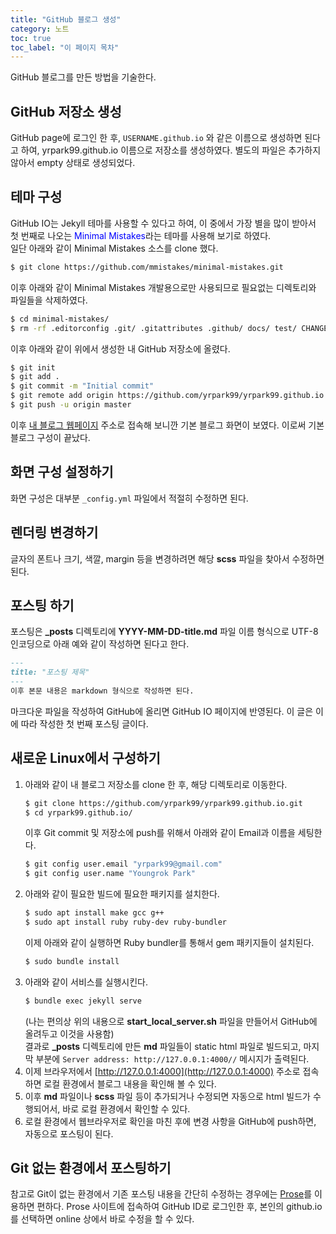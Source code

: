 ```yaml
---
title: "GitHub 블로그 생성"
category: 노트
toc: true
toc_label: "이 페이지 목차"
---
```


GitHub 블로그를 만든 방법을 기술한다.

## GitHub 저장소 생성
GitHub page에 로그인 한 후, `USERNAME.github.io` 와 같은 이름으로 생성하면 된다고 하여, yrpark99.github.io 이름으로 저장소를 생성하였다. 별도의 파일은 추가하지 않아서 empty 상태로 생성되었다.

## 테마 구성
GitHub IO는 Jekyll 테마를 사용할 수 있다고 하여, 이 중에서 가장 별을 많이 받아서 첫 번째로 나오는 <span style="color:blue">Minimal Mistakes</span>라는 테마를 사용해 보기로 하였다.  
일단 아래와 같이 Minimal Mistakes 소스를 clone 했다.  
```sh
$ git clone https://github.com/mmistakes/minimal-mistakes.git
```

이후 아래와 같이 Minimal Mistakes 개발용으로만 사용되므로 필요없는 디렉토리와 파일들을 삭제하였다.  
```sh
$ cd minimal-mistakes/
$ rm -rf .editorconfig .git/ .gitattributes .github/ docs/ test/ CHANGELOG.md README.md screenshot-layouts.png screenshot.png
```

이후 아래와 같이 위에서 생성한 내 GitHub 저장소에 올렸다.  
```sh
$ git init
$ git add .
$ git commit -m "Initial commit"
$ git remote add origin https://github.com/yrpark99/yrpark99.github.io.git
$ git push -u origin master
```

이후 [내 블로그 웹페이지](https://yrpark99.github.io) 주소로 접속해 보니깐 기본 블로그 화면이 보였다. 이로써 기본 블로그 구성이 끝났다.

## 화면 구성 설정하기
화면 구성은 대부분 `_config.yml` 파일에서 적절히 수정하면 된다.

## 렌더링 변경하기
글자의 폰트나 크기, 색깔, margin 등을 변경하려면 해당 **scss** 파일을 찾아서 수정하면 된다.

## 포스팅 하기
포스팅은 **_posts** 디렉토리에 **YYYY-MM-DD-title.md** 파일 이름 형식으로 UTF-8 인코딩으로 아래 예와 같이 작성하면 된다고 한다.
```markdown
---
title: "포스팅 제목"
---
이후 본문 내용은 markdown 형식으로 작성하면 된다.
```

마크다운 파일을 작성하여 GitHub에 올리면 GitHub IO 페이지에 반영된다.
이 글은 이에 따라 작성한 첫 번째 포스팅 글이다.

## 새로운 Linux에서 구성하기
1. 아래와 같이 내 블로그 저장소를 clone 한 후, 해당 디렉토리로 이동한다.
   ```sh
   $ git clone https://github.com/yrpark99/yrpark99.github.io.git
   $ cd yrpark99.github.io/
   ```
   이후 Git commit 및 저장소에 push를 위해서 아래와 같이 Email과 이름을 세팅한다.
   ```sh
   $ git config user.email "yrpark99@gmail.com"
   $ git config user.name "Youngrok Park"
   ```
1. 아래와 같이 필요한 빌드에 필요한 패키지를 설치한다.
   ```sh
   $ sudo apt install make gcc g++
   $ sudo apt install ruby ruby-dev ruby-bundler
   ```
   이제 아래와 같이 실행하면 Ruby bundler를 통해서 gem 패키지들이 설치된다.
   ```sh
   $ sudo bundle install
   ```
1. 아래와 같이 서비스를 실행시킨다.
   ```sh
   $ bundle exec jekyll serve
   ```
	(나는 편의상 위의 내용으로 **start_local_server.sh** 파일을 만들어서 GitHub에 올려두고 이것을 사용함)  
  결과로 **_posts** 디렉토리에 만든 **md** 파일들이 static html 파일로 빌드되고, 마지막 부분에 `Server address: http://127.0.0.1:4000//` 메시지가 출력된다.
1. 이제 브라우저에서 [http://127.0.0.1:4000](http://127.0.0.1:4000) 주소로 접속하면 로컬 환경에서 블로그 내용을 확인해 볼 수 있다.
1. 이후 **md** 파일이나 **scss** 파일 등이 추가되거나 수정되면 자동으로 html 빌드가 수행되어서, 바로 로컬 환경에서 확인할 수 있다.
1. 로컬 환경에서 웹브라우저로 확인을 마친 후에 변경 사항을 GitHub에 push하면, 자동으로 포스팅이 된다.

## Git 없는 환경에서 포스팅하기
참고로 Git이 없는 환경에서 기존 포스팅 내용을 간단히 수정하는 경우에는 [Prose](http://prose.io/)를 이용하면 편하다. Prose 사이트에 접속하여 GitHub ID로 로그인한 후, 본인의 github.io를 선택하면 online 상에서 바로 수정을 할 수 있다.
